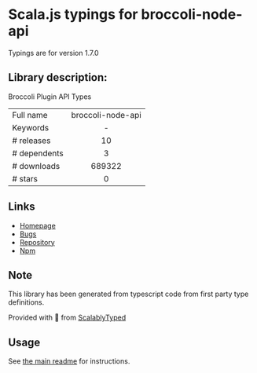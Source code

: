 
# Scala.js typings for broccoli-node-api

Typings are for version 1.7.0

## Library description:
Broccoli Plugin API Types

|                    |                 |
| ------------------ | :-------------: |
| Full name          | broccoli-node-api |
| Keywords           | - |
| # releases         | 10 |
| # dependents       | 3 |
| # downloads        | 689322 |
| # stars            | 0 |

## Links
- [Homepage](https://github.com/broccolijs/broccoli-node-api#readme)
- [Bugs](https://github.com/broccolijs/broccoli-node-api/issues)
- [Repository](https://github.com/broccolijs/broccoli-node-api)
- [Npm](https://www.npmjs.com/package/broccoli-node-api)
    


## Note
This library has been generated from typescript code from first party type definitions.

Provided with :purple_heart: from [ScalablyTyped](https://github.com/oyvindberg/ScalablyTyped)

## Usage
See [the main readme](../../readme.md) for instructions.


